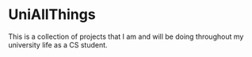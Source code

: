 # UniAllThings
This is a collection of projects that I am and will be doing throughout my university life as a CS student.
